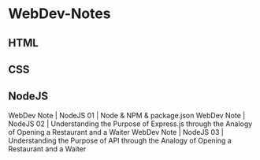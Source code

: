 # WebDev-Notes

## HTML 

## CSS

## NodeJS
WebDev Note | NodeJS 01 | Node & NPM & package.json
WebDev Note | NodeJS 02 | Understanding the Purpose of Express.js through the Analogy of Opening a Restaurant and a Waiter
WebDev Note | NodeJS 03 | Understanding the Purpose of API through the Analogy of Opening a Restaurant and a Waiter
